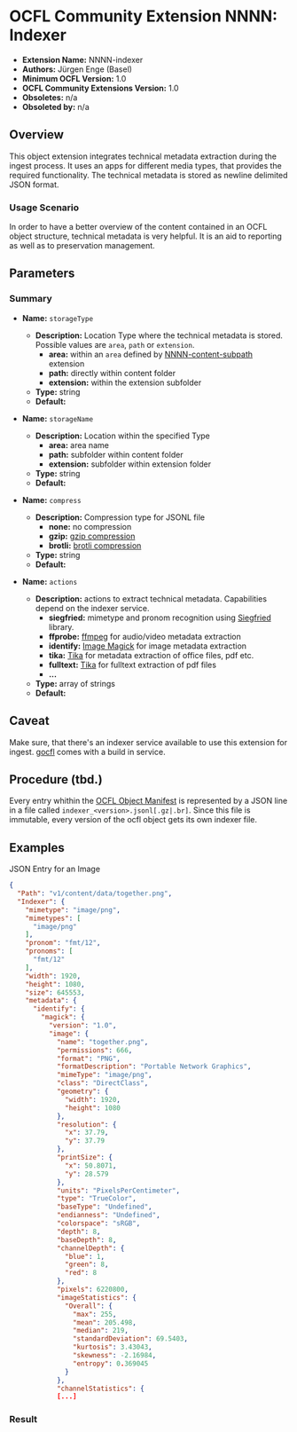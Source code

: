 # OCFL Community Extension NNNN: Indexer

* **Extension Name:** NNNN-indexer
* **Authors:** Jürgen Enge (Basel)
* **Minimum OCFL Version:** 1.0
* **OCFL Community Extensions Version:** 1.0
* **Obsoletes:** n/a
* **Obsoleted by:** n/a

## Overview

This object extension integrates technical metadata extraction during the ingest process.
It uses an apps for different media types, that provides the required functionality. The technical 
metadata is stored as newline delimited JSON format. 

### Usage Scenario

In order to have a better overview of the content contained in an OCFL object structure, technical metadata is very 
helpful. It is an aid to reporting as well as to preservation management.

## Parameters

### Summary

* **Name:** `storageType`
    * **Description:** Location Type where the technical metadata is stored. Possible values are
        `area`, `path` or `extension`. 
      * **area:** within an `area` defined by [NNNN-content-subpath](NNNN-content-subpath.md)
        extension
      * **path:** directly within content folder
      * **extension:** within the extension subfolder  
    * **Type:** string
    * **Default:** 

* **Name:** `storageName`
    * **Description:** Location within the specified Type 
        * **area:** area name
        * **path:** subfolder within content folder
        * **extension:** subfolder within extension folder
    * **Type:** string
    * **Default:**

* **Name:** `compress`
    * **Description:** Compression type for JSONL file
        * **none:** no compression
        * **gzip:** [gzip compression](https://en.wikipedia.org/wiki/Gzip) 
        * **brotli:** [brotli compression](https://en.wikipedia.org/wiki/Brotli)
    * **Type:** string
    * **Default:**

* **Name:** `actions`
    * **Description:** actions to extract technical metadata. Capabilities depend on the indexer service.
        * **siegfried:** mimetype and pronom recognition using [Siegfried](https://www.itforarchivists.com/siegfried/) 
          library.
        * **ffprobe:** [ffmpeg](https://ffmpeg.org/) for audio/video metadata extraction
        * **identify:** [Image Magick](https://imagemagick.org/) for image metadata extraction
        * **tika:** [Tika](https://tika.apache.org/) for metadata extraction of office files, pdf etc.
        * **fulltext:** [Tika](https://tika.apache.org/) for fulltext extraction of pdf files
        * **...**
    * **Type:** array of strings
    * **Default:**



## Caveat

Make sure, that there's an indexer service available to use this extension for ingest.
[gocfl](https://github.com/je4/gocfl) comes with a build in service.

## Procedure (tbd.)

Every entry whithin the [OCFL Object Manifest](https://ocfl.io/1.1/spec/#manifest) 
is represented by a JSON line in a file called  `indexer_<version>.jsonl[.gz|.br]`.
Since this file is immutable, every version of the ocfl object gets its own indexer file.

## Examples

JSON Entry for an Image
```json
{
  "Path": "v1/content/data/together.png",
  "Indexer": {
    "mimetype": "image/png",
    "mimetypes": [
      "image/png"
    ],
    "pronom": "fmt/12",
    "pronoms": [
      "fmt/12"
    ],
    "width": 1920,
    "height": 1080,
    "size": 645553,
    "metadata": {
      "identify": {
        "magick": {
          "version": "1.0",
          "image": {
            "name": "together.png",
            "permissions": 666,
            "format": "PNG",
            "formatDescription": "Portable Network Graphics",
            "mimeType": "image/png",
            "class": "DirectClass",
            "geometry": {
              "width": 1920,
              "height": 1080
            },
            "resolution": {
              "x": 37.79,
              "y": 37.79
            },
            "printSize": {
              "x": 50.8071,
              "y": 28.579
            },
            "units": "PixelsPerCentimeter",
            "type": "TrueColor",
            "baseType": "Undefined",
            "endianness": "Undefined",
            "colorspace": "sRGB",
            "depth": 8,
            "baseDepth": 8,
            "channelDepth": {
              "blue": 1,
              "green": 8,
              "red": 8
            },
            "pixels": 6220800,
            "imageStatistics": {
              "Overall": {
                "max": 255,
                "mean": 205.498,
                "median": 219,
                "standardDeviation": 69.5403,
                "kurtosis": 3.43043,
                "skewness": -2.16984,
                "entropy": 0.369045
              }
            },
            "channelStatistics": {
            [...]
```

### Result


